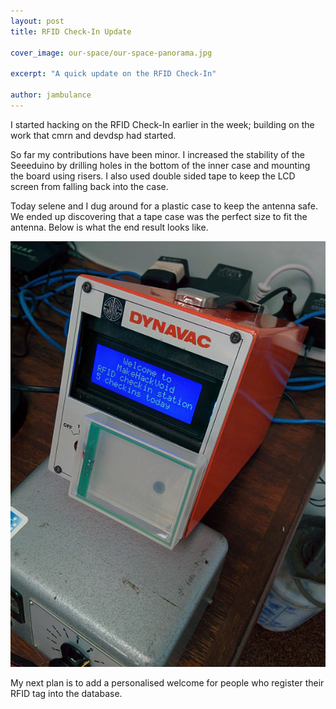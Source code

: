 ```yaml
---
layout: post
title: RFID Check-In Update

cover_image: our-space/our-space-panorama.jpg

excerpt: "A quick update on the RFID Check-In"

author: jambulance
---
```


I started hacking on the RFID Check-In earlier in the week; building on the work that cmrn and devdsp had started.

So far my contributions have been minor.  I increased the stability of the Seeeduino by drilling holes in the bottom of the inner case and mounting the board using risers.  I also used double sided tape to keep the LCD screen from falling back into the case.

Today selene and I dug around for a plastic case to keep the antenna safe.  We ended up discovering that a tape case was the perfect size to fit the antenna.  Below is what the end result looks like.

![RFID Tapecase Shield](/files/rfid-tapecase.jpg)

My next plan is to add a personalised welcome for people who register their RFID tag into the database.